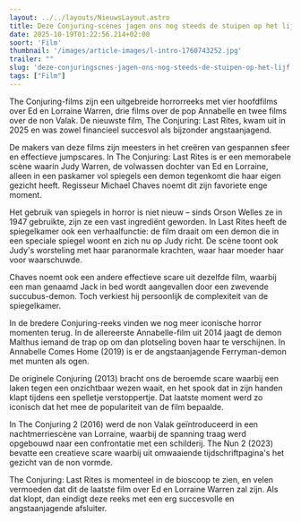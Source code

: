 ```yaml
---
layout: ../../layouts/NieuwsLayout.astro
title: Deze Conjuring-scènes jagen ons nog steeds de stuipen op het lijf
date: 2025-10-19T01:22:56.214+02:00
soort: 'Film'
thumbnail: '/images/article-images/l-intro-1760743252.jpg'
trailer: ""
slug: 'deze-conjuringscnes-jagen-ons-nog-steeds-de-stuipen-op-het-lijf'
tags: ["Film"]
---
```


The Conjuring-films zijn een uitgebreide horrorreeks met vier hoofdfilms over Ed
en Lorraine Warren, drie films over de pop Annabelle en twee films over de non
Valak. De nieuwste film, The Conjuring: Last Rites, kwam uit in 2025 en was
zowel financieel succesvol als bijzonder angstaanjagend.

De makers van deze films zijn meesters in het creëren van gespannen sfeer en
effectieve jumpscares. In The Conjuring: Last Rites is er een memorabele scène
waarin Judy Warren, de volwassen dochter van Ed en Lorraine, alleen in een
paskamer vol spiegels een demon tegenkomt die haar eigen gezicht heeft.
Regisseur Michael Chaves noemt dit zijn favoriete enge moment.

Het gebruik van spiegels in horror is niet nieuw – sinds Orson Welles ze in 1947
gebruikte, zijn ze een vast ingrediënt geworden. In Last Rites heeft de
spiegelkamer ook een verhaalfunctie: de film draait om een demon die in een
speciale spiegel woont en zich nu op Judy richt. De scène toont ook Judy's
worsteling met haar paranormale krachten, waar haar moeder haar voor
waarschuwde.

Chaves noemt ook een andere effectieve scare uit dezelfde film, waarbij een man
genaamd Jack in bed wordt aangevallen door een zwevende succubus-demon. Toch
verkiest hij persoonlijk de complexiteit van de spiegelkamer.

In de bredere Conjuring-reeks vinden we nog meer iconische horror momenten
terug. In de allereerste Annabelle-film uit 2014 jaagt de demon Malthus iemand
de trap op om dan plotseling boven haar te verschijnen. In Annabelle Comes Home
(2019) is er de angstaanjagende Ferryman-demon met munten als ogen.

De originele Conjuring (2013) bracht ons de beroemde scare waarbij een laken
tegen een onzichtbaar wezen waait, en het spook dat in zijn handen klapt tijdens
een spelletje verstoppertje. Dat laatste moment werd zo iconisch dat het mee de
populariteit van de film bepaalde.

In The Conjuring 2 (2016) werd de non Valak geïntroduceerd in een
nachtmerriescène van Lorraine, waarbij de spanning traag werd opgebouwd naar een
confrontatie met een schilderij. The Nun 2 (2023) bevatte een creatieve scare
waarbij uit omwaaiende tijdschriftpagina's het gezicht van de non vormde.

The Conjuring: Last Rites is momenteel in de bioscoop te zien, en velen
vermoeden dat dit de laatste film over Ed en Lorraine Warren zal zijn. Als dat
klopt, dan eindigt deze reeks met een erg succesvolle en angstaanjagende
afsluiter.